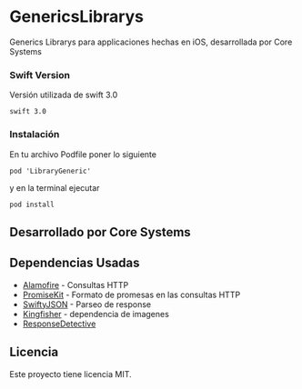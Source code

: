 # GenericsLibrarys
Generics Librarys para applicaciones hechas en iOS, desarrollada por Core Systems


### Swift Version
Versión utilizada de swift 3.0

```
swift 3.0
```

### Instalación

En tu archivo Podfile poner lo siguiente

```
pod 'LibraryGeneric'
```

y en la terminal ejecutar

```
pod install
```

## Desarrollado por Core Systems


## Dependencias Usadas

* [Alamofire](https://github.com/Alamofire/Alamofire) - Consultas HTTP
* [PromiseKit](https://github.com/mxcl/PromiseKit) - Formato de promesas en las consultas HTTP
* [SwiftyJSON](https://github.com/SwiftyJSON/SwiftyJSON) - Parseo de response
* [Kingfisher](https://github.com/onevcat/Kingfisher) - dependencia de imagenes
* [ResponseDetective](https://github.com/netguru/ResponseDetective)

## Licencia

Este proyecto tiene licencia MIT.
